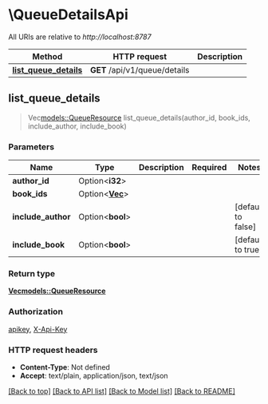 # \QueueDetailsApi

All URIs are relative to *http://localhost:8787*

Method | HTTP request | Description
------------- | ------------- | -------------
[**list_queue_details**](QueueDetailsApi.md#list_queue_details) | **GET** /api/v1/queue/details | 



## list_queue_details

> Vec<models::QueueResource> list_queue_details(author_id, book_ids, include_author, include_book)


### Parameters


Name | Type | Description  | Required | Notes
------------- | ------------- | ------------- | ------------- | -------------
**author_id** | Option<**i32**> |  |  |
**book_ids** | Option<[**Vec<i32>**](i32.md)> |  |  |
**include_author** | Option<**bool**> |  |  |[default to false]
**include_book** | Option<**bool**> |  |  |[default to true]

### Return type

[**Vec<models::QueueResource>**](QueueResource.md)

### Authorization

[apikey](../README.md#apikey), [X-Api-Key](../README.md#X-Api-Key)

### HTTP request headers

- **Content-Type**: Not defined
- **Accept**: text/plain, application/json, text/json

[[Back to top]](#) [[Back to API list]](../README.md#documentation-for-api-endpoints) [[Back to Model list]](../README.md#documentation-for-models) [[Back to README]](../README.md)

